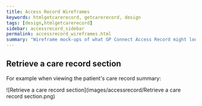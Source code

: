 ```yaml
---
title: Access Record Wireframes
keywords: htmlgetcarerecord, getcarerecord, design
tags: [design,htmlgetcarerecord]
sidebar: accessrecord_sidebar
permalink: accessrecord_wireframes.html
summary: "Wireframe mock-ups of what GP Connect Access Record might look like in a consumer application."
---
```


## Retrieve a care record section ##

For example when viewing the patient's care record summary:

![Retrieve a care record section](images/accessrecord/Retrieve a care record section.png)
